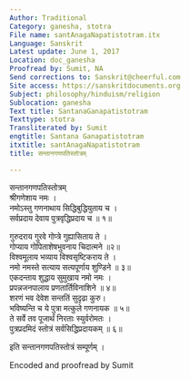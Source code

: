 ```yaml
---
Author: Traditional
Category: ganesha, stotra
File name: santAnagaNapatistotram.itx
Language: Sanskrit
Latest update: June 1, 2017
Location: doc_ganesha
Proofread by: Sumit, NA
Send corrections to: Sanskrit@cheerful.com
Site access: https://sanskritdocuments.org
Subject: philosophy/hinduism/religion
Sublocation: ganesha
Text title: SantanaGanapatistotram
Texttype: stotra
Transliterated by: Sumit
engtitle: Santana Ganapatistotram
itxtitle: santAnagaNapatistotram
title: सन्तानगणपतिस्तोत्रम्

---
```

  
 सन्तानगणपतिस्तोत्रम्   
श्रीगणेशाय नमः ।  
नमोऽस्तु गणनाथाय सिद्धिबुद्धियुताय च ।   
सर्वप्रदाय देवाय पुत्रवृद्धिप्रदाय च ॥ १॥  
  
गुरुदराय गुरवे गोप्त्रे गुह्यासिताय ते ।   
गोप्याय गोपिताशेषभुवनाय चिदात्मने ॥२॥   
विश्वमूलाय भव्याय विश्वसृष्टिकराय ते ।   
नमो नमस्ते सत्याय सत्यपूर्णाय शुण्डिने ॥ ३॥   
एकदन्ताय शुद्धाय सुमुखाय नमो नमः ।   
प्रपन्नजनपालाय प्रणतार्तिविनाशिने ॥ ४॥   
शरणं भव देवेश सन्ततिं सुदृढा कुरु।  
भविष्यन्ति च ये पुत्रा मत्कुले गणनायक ॥ ५॥   
ते सर्वे तव पूजार्थं निरताः स्युर्वरोमतः ।   
पुत्रप्रदमिदं स्तोत्रं सर्वसिद्धिप्रदायकम् ॥ ६॥  
  
इति सन्तानगणपतिस्तोत्रं सम्पूर्णम् ।  
  
Encoded and proofread by Sumit  
  
